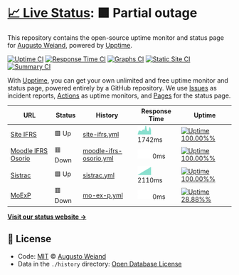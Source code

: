# [📈 Live Status](https://aweiand.github.io/status-ifrs-osorio): <!--live status--> **🟧 Partial outage**

This repository contains the open-source uptime monitor and status page for [Augusto Weiand](http://www.sitches.com.br), powered by [Upptime](https://github.com/upptime/upptime).

[![Uptime CI](https://github.com/koj-co/upptime/workflows/Uptime%20CI/badge.svg)](https://github.com/koj-co/upptime/actions?query=workflow%3A%22Uptime+CI%22)
[![Response Time CI](https://github.com/koj-co/upptime/workflows/Response%20Time%20CI/badge.svg)](https://github.com/koj-co/upptime/actions?query=workflow%3A%22Response+Time+CI%22)
[![Graphs CI](https://github.com/koj-co/upptime/workflows/Graphs%20CI/badge.svg)](https://github.com/koj-co/upptime/actions?query=workflow%3A%22Graphs+CI%22)
[![Static Site CI](https://github.com/koj-co/upptime/workflows/Static%20Site%20CI/badge.svg)](https://github.com/koj-co/upptime/actions?query=workflow%3A%22Static+Site+CI%22)
[![Summary CI](https://github.com/koj-co/upptime/workflows/Summary%20CI/badge.svg)](https://github.com/koj-co/upptime/actions?query=workflow%3A%22Summary+CI%22)

With [Upptime](https://upptime.js.org), you can get your own unlimited and free uptime monitor and status page, powered entirely by a GitHub repository. We use [Issues](https://github.com/aweiand/status-ifrs-osorio/issues) as incident reports, [Actions](https://github.com/aweiand/status-ifrs-osorio/actions) as uptime monitors, and [Pages](https://aweiand.github.io/status-ifrs-osorio) for the status page.

<!--start: status pages-->
<!-- This summary is generated by Upptime (https://github.com/upptime/upptime) -->
<!-- Do not edit this manually, your changes will be overwritten -->

| URL                                                     | Status  | History                                                                                                               | Response Time                                                                         | Uptime                                                                                                                                                                                                                                                      |
| ------------------------------------------------------- | ------- | --------------------------------------------------------------------------------------------------------------------- | ------------------------------------------------------------------------------------- | ----------------------------------------------------------------------------------------------------------------------------------------------------------------------------------------------------------------------------------------------------------- |
| [Site IFRS](https://ifrs.edu.br)                        | 🟩 Up   | [site-ifrs.yml](https://github.com/aweiand/status-ifrs-osorio/commits/master/history/site-ifrs.yml)                   | <img alt="Response time graph" src="./graphs/site-ifrs.png" height="20"> 1742ms       | [![Uptime 100.00%%](https://img.shields.io/endpoint?url=https%3A%2F%2Fraw.githubusercontent.com%2Faweiand%2Fstatus-ifrs-osorio%2Fmaster%2Fapi%2Fsite-ifrs%2Fuptime.json)](https://aweiand.github.io/status-ifrs-osorio/history/site-ifrs)                   |
| [Moodle IFRS Osorio](https://moodle.osorio.ifrs.edu.br) | 🟥 Down | [moodle-ifrs-osorio.yml](https://github.com/aweiand/status-ifrs-osorio/commits/master/history/moodle-ifrs-osorio.yml) | <img alt="Response time graph" src="./graphs/moodle-ifrs-osorio.png" height="20"> 0ms | [![Uptime 100.00%%](https://img.shields.io/endpoint?url=https%3A%2F%2Fraw.githubusercontent.com%2Faweiand%2Fstatus-ifrs-osorio%2Fmaster%2Fapi%2Fmoodle-ifrs-osorio%2Fuptime.json)](https://aweiand.github.io/status-ifrs-osorio/history/moodle-ifrs-osorio) |
| [Sistrac](https://sistrac.osorio.ifrs.edu.br)           | 🟩 Up   | [sistrac.yml](https://github.com/aweiand/status-ifrs-osorio/commits/master/history/sistrac.yml)                       | <img alt="Response time graph" src="./graphs/sistrac.png" height="20"> 2110ms         | [![Uptime 100.00%%](https://img.shields.io/endpoint?url=https%3A%2F%2Fraw.githubusercontent.com%2Faweiand%2Fstatus-ifrs-osorio%2Fmaster%2Fapi%2Fsistrac%2Fuptime.json)](https://aweiand.github.io/status-ifrs-osorio/history/sistrac)                       |
| [MoExP](https://moexp.osorio.ifrs.edu.br)               | 🟥 Down | [mo-ex-p.yml](https://github.com/aweiand/status-ifrs-osorio/commits/master/history/mo-ex-p.yml)                       | <img alt="Response time graph" src="./graphs/mo-ex-p.png" height="20"> 0ms            | [![Uptime 28.88%%](https://img.shields.io/endpoint?url=https%3A%2F%2Fraw.githubusercontent.com%2Faweiand%2Fstatus-ifrs-osorio%2Fmaster%2Fapi%2Fmo-ex-p%2Fuptime.json)](https://aweiand.github.io/status-ifrs-osorio/history/mo-ex-p)                        |

<!--end: status pages-->

[**Visit our status website →**](https://aweiand.github.io/status-ifrs-osorio)

## 📄 License

- Code: [MIT](./LICENSE) © [Augusto Weiand](http://www.sitches.com.br)
- Data in the `./history` directory: [Open Database License](https://opendatacommons.org/licenses/odbl/1-0/)
